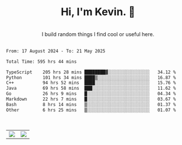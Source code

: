 <!--
**kevin-pek/kevin-pek** is a ✨ _special_ ✨ repository because its `README.md` (this file) appears on your GitHub profile.

Here are some ideas to get you started:

- 🔭 I’m currently working on ...
- 🌱 I’m currently learning ...
- 👯 I’m looking to collaborate on ...
- 🤔 I’m looking for help with ...
- 💬 Ask me about ...
- 📫 How to reach me: ...
- 😄 Pronouns: ...
- ⚡ Fun fact: ...
-->
<div align="center">
  <h1>Hi, I'm Kevin. 👋</h1>
  <br />
  I build random things I find cool or useful here.
</div>
<br />
<!--START_SECTION:waka-->

```txt
From: 17 August 2024 - To: 21 May 2025

Total Time: 595 hrs 44 mins

TypeScript    205 hrs 28 mins ████████▓░░░░░░░░░░░░░░░░   34.12 %
Python        101 hrs 34 mins ████▒░░░░░░░░░░░░░░░░░░░░   16.87 %
C++           94 hrs 52 mins  ████░░░░░░░░░░░░░░░░░░░░░   15.76 %
Java          69 hrs 58 mins  ███░░░░░░░░░░░░░░░░░░░░░░   11.62 %
Go            26 hrs 9 mins   █░░░░░░░░░░░░░░░░░░░░░░░░   04.34 %
Markdown      22 hrs 7 mins   █░░░░░░░░░░░░░░░░░░░░░░░░   03.67 %
Bash          8 hrs 14 mins   ▒░░░░░░░░░░░░░░░░░░░░░░░░   01.37 %
Other         6 hrs 25 mins   ▒░░░░░░░░░░░░░░░░░░░░░░░░   01.07 %
```

<!--END_SECTION:waka-->
<br />
<table width="100%">
  <tr>
    <td align="left" width="50%">
      <img src="https://github-readme-stats-kevin-pek.vercel.app/api?username=kevin-pek&include_all_commits=true&count_private=true&theme=rose_pine" />
    </td>
    <td align="right" width="50%">
      <img src="https://github-readme-stats-kevin-pek.vercel.app/api/top-langs?username=kevin-pek&langs_count=10&hide_progress=true&theme=rose_pine" />
    </td>
  </tr>
</table>
